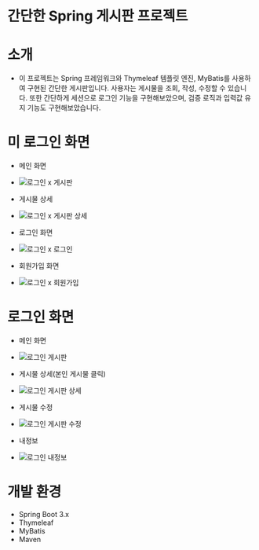 # 간단한 Spring 게시판 프로젝트

# 소개 
- 이 프로젝트는 Spring 프레임워크와 Thymeleaf 템플릿 엔진,
MyBatis를 사용하여 구현된 간단한 게시판입니다.
사용자는 게시물을 조회, 작성, 수정할 수 있습니다.
또한 간단하게 세션으로 로그인 기능을 구현해보았으며,
검증 로직과 입력값 유지 기능도 구현해보았습니다.

# 미 로그인 화면
- 메인 화면
- ![로그인 x 게시판](https://github.com/IE-MangChi/Spring/assets/117923101/e74ae907-965d-44ee-aae9-faeef15f6808)

- 게시물 상세
- ![로그인 x 게시판 상세](https://github.com/IE-MangChi/Spring/assets/117923101/09f4d1c6-5c75-4351-bd44-e2ebabb02d7b)

- 로그인 화면
- ![로그인 x 로그인](https://github.com/IE-MangChi/Spring/assets/117923101/95c5031f-6aee-415a-8e6b-c4dad51b8621)

- 회원가입 화면
- ![로그인 x 회원가입](https://github.com/IE-MangChi/Spring/assets/117923101/32b4ba73-1bc4-4e17-b8c9-8c42b537239c)

# 로그인 화면
- 메인 화면
- ![로그인  게시판](https://github.com/IE-MangChi/Spring/assets/117923101/225110c1-d8b5-4c81-95bf-ae3e2b31dd31)

- 게시물 상세(본인 게시물 클릭)
- ![로그인  게시판 상세](https://github.com/IE-MangChi/Spring/assets/117923101/7144759c-1df9-4913-946d-0475ddaae30a)

- 게시물 수정
- ![로그인  게시판 수정](https://github.com/IE-MangChi/Spring/assets/117923101/761b4f1d-6c22-44ea-b40d-0dac4bd6bd7b)

- 내정보
- ![로그인  내정보](https://github.com/IE-MangChi/Spring/assets/117923101/3dcbda13-27d6-41b8-bfba-c1d053b4b8af)

# 개발 환경
- Spring Boot 3.x
- Thymeleaf
- MyBatis
- Maven

